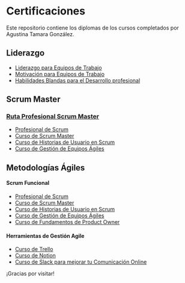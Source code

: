 # Certificaciones

Este repositorio contiene los diplomas de los cursos completados por Agustina Tamara González.

## Liderazgo

  - [Liderazgo para Equipos de Trabajo](https://platzi.com/p/agustinagonzalez8832/curso/1300-course/diploma/detalle/)
  - [Motivación para Equipos de Trabajo](https://platzi.com/p/agustinagonzalez8832/curso/1896-motivacion/diploma/detalle/) 
  - [Habilidades Blandas para el Desarrollo profesional](https://platzi.com/p/agustinagonzalez8832/curso/6570-habilidades-blandas/diploma/detalle/) 
  
## Scrum Master
 ### [Ruta Profesional Scrum Master](https://platzi.com/p/agustinagonzalez8832/learning-path/12833-rol-de-scrum-master/diploma/detalle/)
   - [Profesional de Scrum](https://platzi.com/p/agustinagonzalez8832/curso/1750-scrum/diploma/detalle/)
   - [Curso de Scrum Master](https://platzi.com/p/agustinagonzalez8832/curso/4129-scrum-master/diploma/detalle/)
   - [Curso de Historias de Usuario en Scrum](https://platzi.com/p/agustinagonzalez8832/curso/2616-historias-usuario-scrum/diploma/detalle/)
   - [Curso de Gestión de Equipos Ágiles](https://platzi.com/p/agustinagonzalez8832/curso/4128-equipos-agiles/diploma/detalle/)

## Metodologías Ágiles
  #### Scrum Funcional
   - [Profesional de Scrum](https://platzi.com/p/agustinagonzalez8832/curso/1750-scrum/diploma/detalle/)
   - [Curso de Scrum Master](https://platzi.com/p/agustinagonzalez8832/curso/4129-scrum-master/diploma/detalle/)
   - [Curso de Historias de Usuario en Scrum](https://platzi.com/p/agustinagonzalez8832/curso/2616-historias-usuario-scrum/diploma/detalle/)
   - [Curso de Gestión de Equipos Ágiles](https://platzi.com/p/agustinagonzalez8832/curso/4128-equipos-agiles/diploma/detalle/)
   - [Curso de Fundamentos de Product Owner](https://platzi.com/p/agustinagonzalez8832/curso/2618-product-owner/diploma/detalle/)

 

  #### Herramientas de Gestión Agile
   - [Curso de Trello]()
   - [Curso de Notion]()
   - [Curso de Slack para mejorar tu Comunicación Online]()

  
¡Gracias por visitar!
